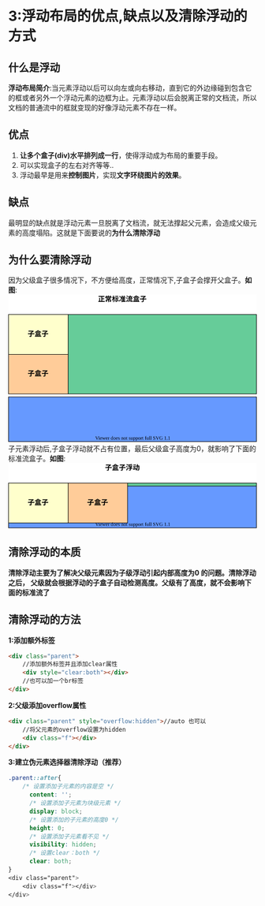 #  3:浮动布局的优点,缺点以及清除浮动的方式
## 什么是浮动
**浮动布局简介**:当元素浮动以后可以向左或向右移动，直到它的外边缘碰到包含它的框或者另外一个浮动元素的边框为止。元素浮动以后会脱离正常的文档流，所以文档的普通流中的框就变现的好像浮动元素不存在一样。

## 优点
1. **让多个盒子(div)水平排列成一行**，使得浮动成为布局的重要手段。
2. 可以实现盒子的左右对齐等等..
3. 浮动最早是用来**控制图片**，实现**文字环绕图片的效果**。

## 缺点
最明显的缺点就是浮动元素一旦脱离了文档流，就无法撑起父元素，会造成父级元素的高度塌陷。这就是下面要说的**为什么清除浮动**

## 为什么要清除浮动
因为父级盒子很多情况下，不方便给高度，正常情况下,子盒子会撑开父盒子。**如图**:<br>
![clearflot1](../images/clearflot1.svg)</br>
子元素浮动后,子盒子浮动就不占有位置，最后父级盒子高度为0，就影响了下面的标准流盒子。**如图**:<br>
![clearflot2](../images/clearfloat2.svg)


## 清除浮动的本质
**清除浮动主要为了解决父级元素因为子级浮动引起内部高度为0 的问题。清除浮动之后， 父级就会根据浮动的子盒子自动检测高度。父级有了高度，就不会影响下面的标准流了**

## 清除浮动的方法
**1:添加额外标签**
``` html
<div class="parent">
    //添加额外标签并且添加clear属性
    <div style="clear:both"></div>
    //也可以加一个br标签
</div>
```
**2:父级添加overflow属性**
``` html
<div class="parent" style="overflow:hidden">//auto 也可以
    //将父元素的overflow设置为hidden
    <div class="f"></div>
</div>
```
**3:建立伪元素选择器清除浮动（推荐）**
``` css
.parent::after{
    /* 设置添加子元素的内容是空 */
      content: '';  
      /* 设置添加子元素为块级元素 */
      display: block;
      /* 设置添加的子元素的高度0 */
      height: 0;
      /* 设置添加子元素看不见 */
      visibility: hidden;
      /* 设置clear：both */
      clear: both;
}
<div class="parent">
    <div class="f"></div>
</div>
```


